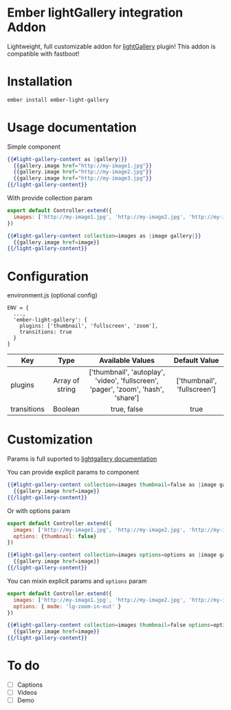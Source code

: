 # Ember lightGallery integration Addon

Lightweight, full customizable addon for [lightGallery](http://sachinchoolur.github.io/lightGallery/) plugin! This addon is compatible with fastboot!

# Installation
```bash
ember install ember-light-gallery
```

# Usage documentation

Simple component

```hbs
{{#light-gallery-content as |gallery|}}
  {{gallery.image href="http://my-image1.jpg"}}
  {{gallery.image href="http://my-image2.jpg"}}
  {{gallery.image href="http://my-image3.jpg"}}
{{/light-gallery-content}}
```

With provide collection param
```js
export default Controller.extend({
  images: ['http://my-image1.jpg', 'http://my-image2.jpg', 'http://my-image3.jpg']
})
```

```hbs
{{#light-gallery-content collection=images as |image gallery|}}
  {{gallery.image href=image}}
{{/light-gallery-content}}
```


# Configuration
environment.js (optional config)

```
ENV = {
  ...,
  'ember-light-gallery': {
    plugins: ['thumbnail', 'fullscreen', 'zoom'],
    transitions: true
  }
}
```

| Key           | Type             | Available Values  | Default Value |
| ------------- |:----------------:|:-----------------:|:-------------:|
| plugins       | Array of string  |  ['thumbnail', 'autoplay', 'video', 'fullscreen', 'pager', 'zoom', 'hash', 'share'] | ['thumbnail', 'fullscreen']
| transitions   | Boolean| true, false | true


# Customization

Params is full suported to [lightgallery documentation](http://sachinchoolur.github.io/lightGallery/docs/api.html)

You can provide explicit params to component
```hbs
{{#light-gallery-content collection=images thumbnail=false as |image gallery|}}
  {{gallery.image href=image}}
{{/light-gallery-content}}
```

Or with options param
```js
export default Controller.extend({
  images: ['http://my-image1.jpg', 'http://my-image2.jpg', 'http://my-image3.jpg'],
  options: {thumbnail: false}
})
```
```hbs
{{#light-gallery-content collection=images options=options as |image gallery|}}
  {{gallery.image href=image}}
{{/light-gallery-content}}
```

You can mixin explicit params and `options` param
```js
export default Controller.extend({
  images: ['http://my-image1.jpg', 'http://my-image2.jpg', 'http://my-image3.jpg'],
  options: { mode: 'lg-zoom-in-out' }
})
```
```hbs
{{#light-gallery-content collection=images thumbnail=false options=options as |image gallery|}}
  {{gallery.image href=image}}
{{/light-gallery-content}}
```

# To do
- [ ] Captions
- [ ] Videos
- [ ] Demo